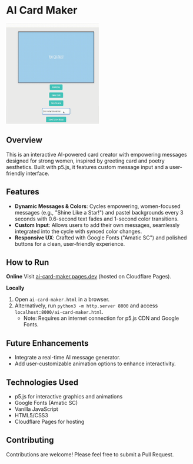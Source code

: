 # AI Card Maker

<img src="https://github.com/ashleysally00/ai-card-maker/blob/main/output.gif?raw=true" alt="Demo" width="50%">

## Overview

This is an interactive AI-powered card creator with empowering messages designed for strong women, inspired by greeting card and poetry aesthetics. Built with p5.js, it features custom message input and a user-friendly interface.

## Features

* **Dynamic Messages & Colors**: Cycles empowering, women-focused messages (e.g., "Shine Like a Star!") and pastel backgrounds every 3 seconds with 0.6-second text fades and 1-second color transitions.
* **Custom Input**: Allows users to add their own messages, seamlessly integrated into the cycle with synced color changes.
* **Responsive UX**: Crafted with Google Fonts ("Amatic SC") and polished buttons for a clean, user-friendly experience.

## How to Run

**Online**
Visit [ai-card-maker.pages.dev](https://ai-card-maker.pages.dev) (hosted on Cloudflare Pages).

**Locally**
1. Open `ai-card-maker.html` in a browser.
2. Alternatively, run `python3 -m http.server 8000` and access `localhost:8000/ai-card-maker.html`.
   * Note: Requires an internet connection for p5.js CDN and Google Fonts.

## Future Enhancements

* Integrate a real-time AI message generator.
* Add user-customizable animation options to enhance interactivity.

## Technologies Used

* p5.js for interactive graphics and animations
* Google Fonts (Amatic SC)
* Vanilla JavaScript
* HTML5/CSS3
* Cloudflare Pages for hosting

## Contributing

Contributions are welcome! Please feel free to submit a Pull Request.

